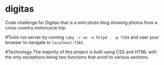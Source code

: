 # digitas
Code challenge for Digitas that is a mini photo blog showing photos
from a cross country motorcycle trip.

#Tools
run server by running `ruby -r un -e httpd . -p 7165` and user your browser
to navigate to `localhost:7165`.

#Technology
The majority of this project is built using CSS and HTML with the only exceptions
being two functions that scroll to various sections.
